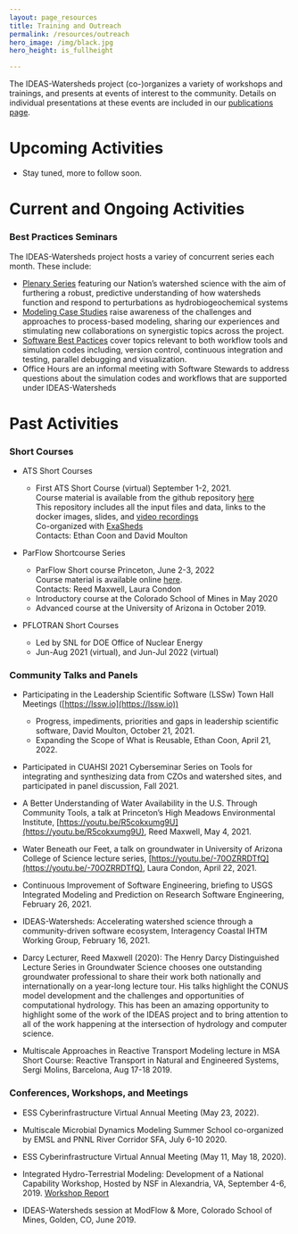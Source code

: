 ```yaml
---
layout: page_resources
title: Training and Outreach
permalink: /resources/outreach
hero_image: /img/black.jpg
hero_height: is_fullheight

---
```


The IDEAS-Watersheds project (co-)organizes a variety of workshops and trainings, and presents at events of interest to the community. Details on individual presentations at these events are included in our [publications page](/publications).

# Upcoming Activities

* Stay tuned, more to follow soon. 

# Current and Ongoing Activities

### Best Practices Seminars

The IDEAS-Watersheds project hosts a variey of concurrent series each month. These include:

* [Plenary Series](plenary.md) featuring our Nation’s watershed science with the aim of furthering a robust, predictive understanding of how watersheds function and respond to perturbations as hydrobiogeochemical systems
* [Modeling Case Studies](seminars.md) raise awareness of the challenges and approaches to process-based modeling, sharing our experiences and stimulating new collaborations on synergistic topics across the project.
* [Software Best Pactices](seminars.md) cover topics relevant to both workflow tools and simulation codes including, version control, continuous integration and testing, parallel debugging and visualization.
* Office Hours are an informal meeting with Software Stewards to address questions about the simulation codes and workflows that are supported under IDEAS-Watersheds

# Past Activities

### Short Courses

* ATS Short Courses 
  * First ATS Short Course (virtual) September 1-2, 2021. <br>
    Course material is available from the github repository
    [here](https://github.com/amanzi/ats-short-course) <br>
    This repository includes all the input files and data, links to the docker images, slides, and 
    [video recordings](https://www.youtube.com/playlist?list=PLisa2eqmVBFZ1mpoYqNmtFUy7yR9RaFks) <br>
    Co-organized with [ExaSheds](http://exasheds.org) <br>
    Contacts: Ethan Coon and David Moulton

* ParFlow Shortcourse Series
  * ParFlow Short course Princeton, June 2-3, 2022 <br>
   	Course material is available online [here](https://igwmc.princeton.edu/modflow/courses-and-more/#integrated-simulation). <br>
    Contacts: Reed Maxwell, Laura Condon
  * Introductory course at the Colorado School of Mines in May 2020 
  * Advanced course at the University of Arizona in October 2019. 

* PFLOTRAN Short Courses
  *	Led by SNL for DOE Office of Nuclear Energy
  * Jun-Aug 2021 (virtual), and Jun-Jul 2022 (virtual)

### Community Talks and Panels

* Participating in the Leadership Scientific Software (LSSw) Town Hall
  Meetings ([https://lssw.io](https://lssw.io))
  * Progress, impediments, priorities and gaps in leadership
    scientific software, David Moulton, October 21, 2021.
  * Expanding the Scope of What is Reusable, Ethan Coon, April 21, 2022.

* Participated in CUAHSI 2021 Cyberseminar Series on Tools for
  integrating and synthesizing data from CZOs and watershed sites, and
  participated in panel discussion, Fall 2021.

* A Better Understanding of Water Availability in the U.S. Through
  Community Tools, a talk at Princeton’s High Meadows Environmental
  Institute, 
  [https://youtu.be/R5cokxumg9U](https://youtu.be/R5cokxumg9U), 
  Reed Maxwell, May 4, 2021.
* Water Beneath our Feet, a talk on groundwater in University of
  Arizona College of Science lecture series,
  [https://youtu.be/-70OZRRDTfQ](https://youtu.be/-70OZRRDTfQ), 
  Laura Condon, April 22, 2021.

* Continuous Improvement of Software Engineering, briefing to USGS
  Integrated Modeling and Prediction on Research Software Engineering,
  February 26, 2021.

* IDEAS-Watersheds: Accelerating watershed science through a
  community-driven software ecosystem, Interagency Coastal IHTM
  Working Group, February 16, 2021.

* Darcy Lecturer, Reed Maxwell (2020): The Henry Darcy Distinguished
  Lecture Series in Groundwater Science chooses one outstanding
  groundwater professional to share their work both nationally and
  internationally on a year-long lecture tour. His talks highlight the
  CONUS model development and the challenges and opportunities of
  computational hydrology.  This has been an amazing opportunity to
  highlight some of the work of the IDEAS project and to bring
  attention to all of the work happening at the intersection of
  hydrology and computer science.

* Multiscale Approaches in Reactive Transport Modeling lecture in MSA
  Short Course: Reactive Transport in Natural and Engineered Systems,
  Sergi Molins, Barcelona, Aug 17-18 2019.

### Conferences, Workshops, and Meetings

* ESS Cyberinfrastructure Virtual Annual Meeting (May 23, 2022). 

* Multiscale Microbial Dynamics Modeling Summer School co-organized by
  EMSL and PNNL River Corridor SFA, July 6-10 2020.

* ESS Cyberinfrastructure Virtual Annual Meeting (May 11, May 18, 2020).

* Integrated Hydro-Terrestrial Modeling: Development of a National
  Capability Workshop, Hosted by NSF in Alexandria, VA, September 4-6, 2019. 
  [Workshop Report](https://data.pnnl.gov/group/nodes/publication/13277)

* IDEAS-Watersheds session at ModFlow & More, Colorado School of
  Mines, Golden, CO, June 2019.






